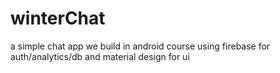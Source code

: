 # winterChat
a simple chat app we build in android course using firebase for auth/analytics/db and material design for ui
